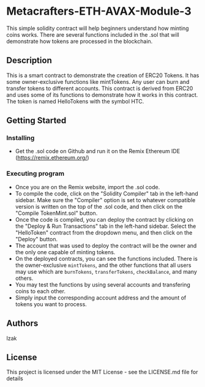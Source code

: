 # Metacrafters-ETH-AVAX-Module-3

This simple solidity contract will help beginners understand how minting coins works. There are several functions included in the .sol that will demonstrate how tokens are processed in the blockchain.

## Description

This is a smart contract to demonstrate the creation of ERC20 Tokens. It has some owner-exclusive functions like mintTokens. Any user can burn and transfer tokens to different accounts. This contract is derived from ERC20 and uses some of its functions to demonstrate how it works in this contract. The token is named HelloTokens with the symbol HTC.

## Getting Started

### Installing

* Get the .sol code on Github and run it on the Remix Ethereum IDE (https://remix.ethereum.org/)

### Executing program

* Once you are on the Remix website, import the .sol code.
* To compile the code, click on the "Solidity Compiler" tab in the left-hand sidebar. Make sure the "Compiler" option is set to whatever compatible version is written on the top of the .sol code, and then click on the "Compile TokenMint.sol" button.
* Once the code is compiled, you can deploy the contract by clicking on the "Deploy & Run Transactions" tab in the left-hand sidebar. Select the "HelloToken" contract from the dropdown menu, and then click on the "Deploy" button.
* The account that was used to deploy the contract will be the owner and the only one capable of minting tokens.
* On the deployed contracts, you can see the functions included. There is the owner-exclusive ```mintTokens```, and the other functions that all users may use which are ```burnTokens```, ```transferTokens```, ```checkBalance```, and many others.
* You may test the functions by using several accounts and transfering coins to each other.
* Simply input the corresponding account address and the amount of tokens you want to process.

## Authors

Izak

## License

This project is licensed under the MIT License - see the LICENSE.md file for details
